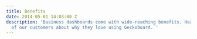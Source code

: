 ```yaml
---
title: Benefits
date: 2014-05-01 14:03:00 Z
description: 'Business dashboards come with wide-reaching benefits. Hear from some
  of our customers about why they love using Geckoboard. '
---
```


